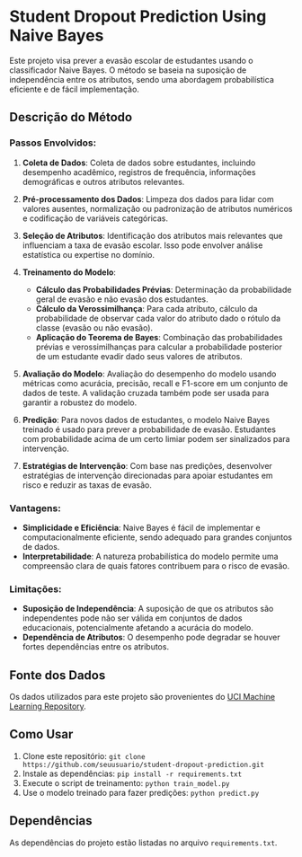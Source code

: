 
# Student Dropout Prediction Using Naive Bayes

Este projeto visa prever a evasão escolar de estudantes usando o classificador Naive Bayes. O método se baseia na suposição de independência entre os atributos, sendo uma abordagem probabilística eficiente e de fácil implementação.

## Descrição do Método

### Passos Envolvidos:

1. **Coleta de Dados**: Coleta de dados sobre estudantes, incluindo desempenho acadêmico, registros de frequência, informações demográficas e outros atributos relevantes.

2. **Pré-processamento dos Dados**: Limpeza dos dados para lidar com valores ausentes, normalização ou padronização de atributos numéricos e codificação de variáveis categóricas.

3. **Seleção de Atributos**: Identificação dos atributos mais relevantes que influenciam a taxa de evasão escolar. Isso pode envolver análise estatística ou expertise no domínio.

4. **Treinamento do Modelo**:
   - **Cálculo das Probabilidades Prévias**: Determinação da probabilidade geral de evasão e não evasão dos estudantes.
   - **Cálculo da Verossimilhança**: Para cada atributo, cálculo da probabilidade de observar cada valor do atributo dado o rótulo da classe (evasão ou não evasão).
   - **Aplicação do Teorema de Bayes**: Combinação das probabilidades prévias e verossimilhanças para calcular a probabilidade posterior de um estudante evadir dado seus valores de atributos.

5. **Avaliação do Modelo**: Avaliação do desempenho do modelo usando métricas como acurácia, precisão, recall e F1-score em um conjunto de dados de teste. A validação cruzada também pode ser usada para garantir a robustez do modelo.

6. **Predição**: Para novos dados de estudantes, o modelo Naive Bayes treinado é usado para prever a probabilidade de evasão. Estudantes com probabilidade acima de um certo limiar podem ser sinalizados para intervenção.

7. **Estratégias de Intervenção**: Com base nas predições, desenvolver estratégias de intervenção direcionadas para apoiar estudantes em risco e reduzir as taxas de evasão.

### Vantagens:
- **Simplicidade e Eficiência**: Naive Bayes é fácil de implementar e computacionalmente eficiente, sendo adequado para grandes conjuntos de dados.
- **Interpretabilidade**: A natureza probabilística do modelo permite uma compreensão clara de quais fatores contribuem para o risco de evasão.

### Limitações:
- **Suposição de Independência**: A suposição de que os atributos são independentes pode não ser válida em conjuntos de dados educacionais, potencialmente afetando a acurácia do modelo.
- **Dependência de Atributos**: O desempenho pode degradar se houver fortes dependências entre os atributos.

## Fonte dos Dados

Os dados utilizados para este projeto são provenientes do [UCI Machine Learning Repository](https://archive.ics.uci.edu/ml/index.php).

## Como Usar

1. Clone este repositório: `git clone https://github.com/seuusuario/student-dropout-prediction.git`
2. Instale as dependências: `pip install -r requirements.txt`
3. Execute o script de treinamento: `python train_model.py`
4. Use o modelo treinado para fazer predições: `python predict.py`

## Dependências

As dependências do projeto estão listadas no arquivo `requirements.txt`.
